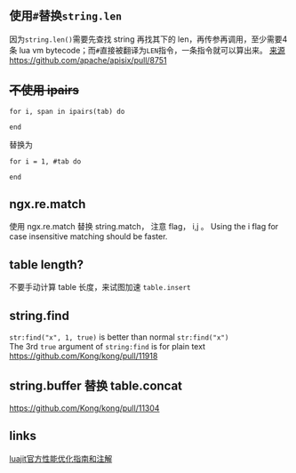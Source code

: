 
## 使用`#`替换`string.len`
因为`string.len()`需要先查找 string 再找其下的 len，再传参再调用，至少需要4条 lua vm bytecode；而`#`直接被翻译为`LEN`指令，一条指令就可以算出来。 [来源](https://segmentfault.com/q/1010000007132888)  
https://github.com/apache/apisix/pull/8751  


## ~~不使用 ipairs~~ 

```
for i, span in ipairs(tab) do

end
```
替换为
```
for i = 1, #tab do

end
```

## ngx.re.match
使用 ngx.re.match 替换 string.match， 
注意 flag， i,j 。 Using the i flag for case insensitive matching should be faster.  


## table length? 
不要手动计算 table 长度，来试图加速 `table.insert` 


## string.find
`str:find("x", 1, true)` is better than normal `str:find("x")`  
The 3rd `true` argument of `string:find` is for plain text  
https://github.com/Kong/kong/pull/11918  


## string.buffer 替换 table.concat
https://github.com/Kong/kong/pull/11304

## links
[luajit官方性能优化指南和注解](https://www.cnblogs.com/zwywilliam/p/5992737.html)  
